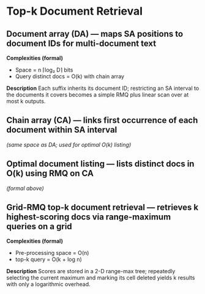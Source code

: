# Top-k Document Retrieval

## Document array (DA) — maps SA positions to document IDs for multi-document text

**Complexities (formal)**

* Space = n ⌈log₂ D⌉ bits
* Query distinct docs = O(k) with chain array

**Description**
Each suffix inherits its document ID; restricting an SA interval to the documents it covers becomes a simple RMQ plus linear scan over at most k outputs.

## Chain array (CA) — links first occurrence of each document within SA interval

*(same space as DA; used for optimal O(k) listing)*

## Optimal document listing — lists distinct docs in O(k) using RMQ on CA

*(formal above)*

## **Grid-RMQ top-k document retrieval** — retrieves k highest-scoring docs via range-maximum queries on a grid

**Complexities (formal)**

* Pre-processing space = O(n)
* top-k query = O(k + log n)

**Description**
Scores are stored in a 2-D range-max tree; repeatedly selecting the current maximum and marking its cell deleted yields k results with only a logarithmic overhead.
